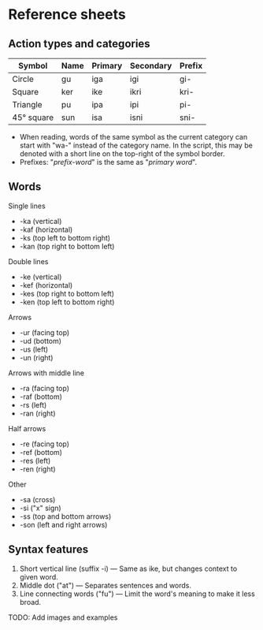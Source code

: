 # Reference sheets

## Action types and categories

| Symbol     | Name | Primary | Secondary | Prefix |
| ---------- | ---- | ------- | --------- | ------ |
| Circle     | gu   | iga     | igi       | gi-    |
| Square     | ker  | ike     | ikri      | kri-   |
| Triangle   | pu   | ipa     | ipi       | pi-    |
| 45° square | sun  | isa     | isni      | sni-   |

* When reading, words of the same symbol as the current category can start with "wa-" instead of the category name.
  In the script, this may be denoted with a short line on the top-right of the symbol border.
* Prefixes: "*prefix*-*word*" is the same as "*primary* *word*".

## Words

Single lines

* -ka (vertical)
* -kaf (horizontal)
* -ks (top left to bottom right)
* -kan (top right to bottom left)

Double lines

* -ke (vertical)
* -kef (horizontal)
* -kes (top right to bottom left)
* -ken (top left to bottom right)

Arrows

* -ur (facing top)
* -ud (bottom)
* -us (left)
* -un (right)

Arrows with middle line

* -ra (facing top)
* -raf (bottom)
* -rs (left)
* -ran (right)

Half arrows

* -re (facing top)
* -ref (bottom)
* -res (left)
* -ren (right)

Other

* -sa (cross)
* -si ("x" sign)
* -ss (top and bottom arrows)
* -son (left and right arrows)

## Syntax features

1. Short vertical line (suffix -i) — Same as ike, but changes context to given word.
2. Middle dot ("at") — Separates sentences and words.
3. Line connecting words ("fu") — Limit the word's meaning to make it less broad.

TODO: Add images and examples
